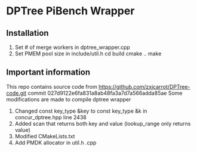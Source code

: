 # DPTree PiBench Wrapper

## Installation
1. Set # of merge workers in dptree_wrapper.cpp
2. Set PMEM pool size in include/util.h
cd build
cmake ..
make

## Important information
This repo contains source code from https://github.com/zxjcarrot/DPTree-code.git
commit 027d9122e6fa831a8ab48fa3a7d7a566adda85ae
Some modifications are made to compile dptree wrapper

1. Changed const key_type &key to const key_type &k in concur_dptree.hpp line 2438
2. Added scan that returns both key and value (lookup_range only returns value)
3. Modified CMakeLists.txt
4. Add PMDK allocator in util.h .cpp